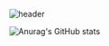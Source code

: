 ![header](https://capsule-render.vercel.app/api?type=transparent&color=auto&height=300&section=header&text=I%20am%20Monster&fontSize=90)

![Anurag's GitHub stats](https://github-readme-stats.vercel.app/api?username=monsta-zo&show_icons=true&theme=default)
